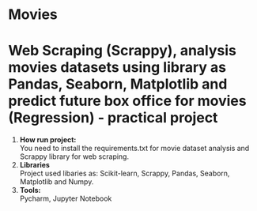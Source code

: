 # Movies
<h1><b>Web Scraping (Scrappy), analysis movies datasets using library as Pandas, Seaborn, Matplotlib and predict future box office for movies (Regression) </b> - practical project</h1>


<ol>
	<li><b>How run project:</b></li>
	You need to install the requirements.txt for movie dataset analysis and Scrappy library for web scraping.
	<li><b>Libraries</b></li>
	Project used libaries as: Scikit-learn, Scrappy, Pandas, Seaborn, Matplotlib and Numpy.
	<li><b>Tools:</b></li>
	Pycharm, Jupyter Notebook
</ol>

